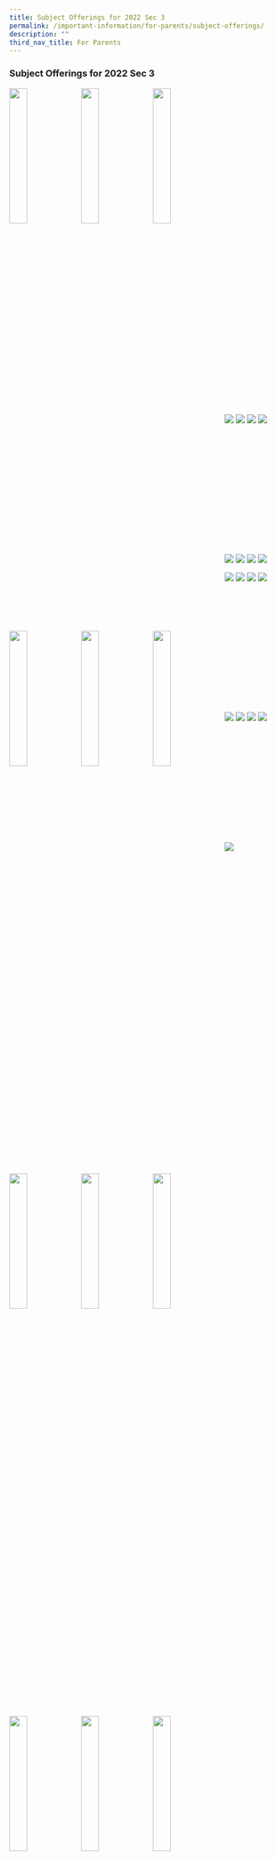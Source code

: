 ```yaml
---
title: Subject Offerings for 2022 Sec 3
permalink: /important-information/for-parents/subject-offerings/
description: ""
third_nav_title: For Parents
---
```

### **Subject Offerings for 2022 Sec 3**

<p><a href="https://staging.d1zt0oshmgcgjg.amplifyapp.com/images/subjectoffering1.jpg">
<img style="width:25%" src="/images/so1.jpg" align = left>
</a></p>

<p><a href="https://staging.d1zt0oshmgcgjg.amplifyapp.com/images/subjectoffering2.jpg">
<img style="width:25%" src="/images/so2.jpg" align = left>
</a></p>

<p><a href="https://staging.d1zt0oshmgcgjg.amplifyapp.com/images/subjectoffering3.jpg">
<img style="width:25%" src="/images/so3.jpg" align = left>
</a></p>

<p><a href="https://staging.d1zt0oshmgcgjg.amplifyapp.com/images/subjectoffering4.jpg">
<img style="width:25%" src="/images/so4.jpg" align = left>
</a></p>

<p><a href="https://staging.d1zt0oshmgcgjg.amplifyapp.com/images/subjectoffering5.jpg">
<img style="width:25%" src="/images/so5.jpg" align = left>
</a></p>

<p><a href="https://staging.d1zt0oshmgcgjg.amplifyapp.com/images/subjectoffering6.jpg">
<img style="width:25%" src="/images/so6.jpg" align = left>
</a></p>

<p><a href="https://staging.d1zt0oshmgcgjg.amplifyapp.com/images/subjectoffering7.jpg">
<img style="width:25%" src="/images/so7.jpg" align = left>
</a></p>

<p><a href="https://staging.d1zt0oshmgcgjg.amplifyapp.com/images/subjectoffering8.jpg">
<img style="width:25%" src="/images/so8.jpg" align = left>
</a></p>

<br><br><br><br>
<br><br><br><br>
<br><br><br>

<p><a href="https://staging.d1zt0oshmgcgjg.amplifyapp.com/images/subjectoffering9.jpg">
<img style="width:25%" src="/images/so9.jpg" align = left>
</a></p>

<p><a href="https://staging.d1zt0oshmgcgjg.amplifyapp.com/images/subjectoffering10.jpg">
<img style="width:25%" src="/images/so10.jpg" align = left>
</a></p>

<p><a href="https://staging.d1zt0oshmgcgjg.amplifyapp.com/images/subjectoffering11.jpg">
<img style="width:25%" src="/images/so11.jpg" align = left>
</a></p>

<p><a href="https://staging.d1zt0oshmgcgjg.amplifyapp.com/images/subjectoffering12.jpg">
<img style="width:25%" src="/images/so12.jpg" align = left>
</a></p>

<br><br><br>
<br><br><br>
<br><br><br>

<p><a href="https://staging.d1zt0oshmgcgjg.amplifyapp.com/images/subjectoffering13.jpg">
<img style="width:25%" src="/images/so13.jpg" align = left>
</a></p>

<p><a href="https://staging.d1zt0oshmgcgjg.amplifyapp.com/images/subjectoffering14.jpg">
<img style="width:25%" src="/images/so14.jpg" align = left>
</a></p>

<p><a href="https://staging.d1zt0oshmgcgjg.amplifyapp.com/images/subjectoffering15.jpg">
<img style="width:25%" src="/images/so15.jpg" align = left>
</a></p>

<p><a href="https://staging.d1zt0oshmgcgjg.amplifyapp.com/images/subjectoffering16.jpg">
<img style="width:25%" src="/images/so16.jpg" align = left>
</a></p>

<br><br><br><br>
<br><br><br><br>
<br><br><br><br>

<p><a href="https://staging.d1zt0oshmgcgjg.amplifyapp.com/images/subjectoffering17.jpg">
<img style="width:25%" src="/images/so17.jpg" align = left>
</a></p>

<p><a href="https://staging.d1zt0oshmgcgjg.amplifyapp.com/images/subjectoffering18.jpg">
<img style="width:25%" src="/images/so18.jpg" align = left>
</a></p>
<p><a href="https://staging.d1zt0oshmgcgjg.amplifyapp.com/images/subjectoffering19.jpg">
<img style="width:25%" src="/images/so19.jpg" align = left>
</a></p>

<p><a href="https://staging.d1zt0oshmgcgjg.amplifyapp.com/images/subjectoffering20.jpg">
<img style="width:25%" src="/images/so20.jpg" align = left>
</a></p>

<p><a href="https://staging.d1zt0oshmgcgjg.amplifyapp.com/images/llp%20enlarged%204.jpg">
<img style="width:25%" src="/images/so21.jpg" align = left>
</a></p>

<p><a href="https://staging.d1zt0oshmgcgjg.amplifyapp.com/images/llp%20enlarged%204.jpg">
<img style="width:25%" src="/images/so22.jpg" align = left>
</a></p>

<p><a href="https://staging.d1zt0oshmgcgjg.amplifyapp.com/images/llp%20enlarged%204.jpg">
<img style="width:25%" src="/images/so23.jpg" align = left>
</a></p>

<p><a href="https://staging.d1zt0oshmgcgjg.amplifyapp.com/images/llp%20enlarged%204.jpg">
<img style="width:25%" src="/images/so24.jpg" align = left>
</a></p>

![](/images/subjectoffering21.jpg)
![](/images/subjectoffering22.jpg)
![](/images/subjectoffering23.jpg)
![](/images/subjectoffering24.jpg)

<br><br><br><br>
<br><br><br><br>
<br><br><br><br>

<p><a href="https://staging.d1zt0oshmgcgjg.amplifyapp.com/images/llp%20enlarged%204.jpg">
<img style="width:25%" src="/images/so25.jpg" align = left>
</a></p>

<p><a href="https://staging.d1zt0oshmgcgjg.amplifyapp.com/images/llp%20enlarged%204.jpg">
<img style="width:25%" src="/images/so26.jpg" align = left>
</a></p>

<p><a href="https://staging.d1zt0oshmgcgjg.amplifyapp.com/images/llp%20enlarged%204.jpg">
<img style="width:25%" src="/images/so27.jpg" align = left>
</a></p>

<p><a href="https://staging.d1zt0oshmgcgjg.amplifyapp.com/images/llp%20enlarged%204.jpg">
<img style="width:25%" src="/images/so28.jpg" align = left>
</a></p>

![](/images/subjectoffering25.jpg)
![](/images/subjectoffering26.jpg)
![](/images/subjectoffering27.jpg)
![](/images/subjectoffering28.jpg)

<p><a href="https://staging.d1zt0oshmgcgjg.amplifyapp.com/images/llp%20enlarged%204.jpg">
<img style="width:25%" src="/images/so29.jpg" align = left>
</a></p>

<p><a href="https://staging.d1zt0oshmgcgjg.amplifyapp.com/images/llp%20enlarged%204.jpg">
<img style="width:25%" src="/images/so30.jpg" align = left>
</a></p>

<p><a href="https://staging.d1zt0oshmgcgjg.amplifyapp.com/images/llp%20enlarged%204.jpg">
<img style="width:25%" src="/images/so31.jpg" align = left>
</a></p>

<p><a href="https://staging.d1zt0oshmgcgjg.amplifyapp.com/images/llp%20enlarged%204.jpg">
<img style="width:25%" src="/images/so32.jpg" align = left>
</a></p>

![](/images/subjectoffering29.jpg)
![](/images/subjectoffering30.jpg)
![](/images/subjectoffering31.jpg)
![](/images/subjectoffering32.jpg)

<br><br><br><br>
<br><br><br><br>
<br><br><br><br>

<p><a href="https://staging.d1zt0oshmgcgjg.amplifyapp.com/images/llp%20enlarged%204.jpg">
<img style="width:25%" src="/images/so33.jpg" align = left>
</a></p>

<p><a href="https://staging.d1zt0oshmgcgjg.amplifyapp.com/images/llp%20enlarged%204.jpg">
<img style="width:25%" src="/images/so34.jpg" align = left>
</a></p>

<p><a href="https://staging.d1zt0oshmgcgjg.amplifyapp.com/images/llp%20enlarged%204.jpg">
<img style="width:25%" src="/images/so35.jpg" align = left>
</a></p>

<p><a href="https://staging.d1zt0oshmgcgjg.amplifyapp.com/images/llp%20enlarged%204.jpg">
<img style="width:25%" src="/images/so36.jpg" align = left>
</a></p>

![](/images/subjectoffering33.jpg)
![](/images/subjectoffering34.jpg)
![](/images/subjectoffering35.jpg)
![](/images/subjectoffering36.jpg)

<br><br><br><br>
<br><br><br><br>
<br><br><br>

<p><a href="https://staging.d1zt0oshmgcgjg.amplifyapp.com/images/llp%20enlarged%204.jpg">
<img style="width:25%" src="/images/so37.jpg" align = left>
</a></p>

![](/images/subjectoffering37.jpg)